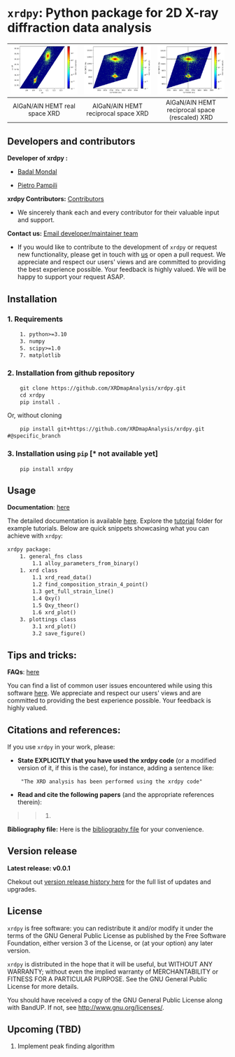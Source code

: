 # `xrdpy`: Python package for 2D X-ray diffraction data analysis


<!-- =========================================================== -->

<!-- =========================================================== -->
![](imgs/AlN_AlGaN_AlN_real_space.png) | ![](imgs/AlN_AlGaN_AlN_reciprocal_space.png) | ![](imgs/AlN_AlGaN_AlN_2reciprocal_space.png)
:-------------------------:|:-------------------------:|:-------------------------:
AlGaN/AlN HEMT real space XRD | AlGaN/AlN HEMT reciprocal space XRD | AlGaN/AlN HEMT reciprocal space (rescaled) XRD
<!-- =========================================================== -->

<!-- =========================================================== -->
## Developers and contributors
<!-- =========================================================== -->

__Developer of xrdpy :__

* [Badal Mondal](https://github.com/bmondal94)

* [Pietro Pampili](https://github.com/pampili)

__xrdpy Contributors:__  [Contributors](https://github.com/XRDmapAnalysis/xrdpy/graphs/contributors)

* We sincerely thank each and every contributor for their valuable input and support.

__Contact us:__ [Email developer/maintainer team](mailto:badalmondal.chembgc@gmail.com,pietro.pampili@tyndall.ie)

* If you would like to contribute to the development of `xrdpy` or request new functionality, please get in touch with [us](mailto:badalmondal.chembgc@gmail.com,pietro.pampili@tyndall.ie) or open a pull request. We appreciate and respect our users' views and are committed to providing the best experience possible. Your feedback is highly valued. We will be happy to support your request ASAP.

<!-- =========================================================== -->

<!-- =========================================================== -->
## Installation

### 1. Requirements
```
    1. python>=3.10
    3. numpy
    5. scipy>=1.0
    7. matplotlib
```

### 2. Installation from github repository

```
    git clone https://github.com/XRDmapAnalysis/xrdpy.git
    cd xrdpy
    pip install .  
```
Or, without cloning
```
    pip install git+https://github.com/XRDmapAnalysis/xrdpy.git #@specific_branch
```

### 3. Installation using `pip` [* not available yet]

```
    pip install xrdpy
```

<!-- =========================================================== -->

<!-- =========================================================== -->
## Usage
__Documentation__: [here](docs/USAGE.md)

The detailed documentation is available [here](docs/USAGE.md). Explore the [tutorial](tests) folder for example tutorials. Below are quick snippets showcasing what you can achieve with `xrdpy`:
```
xrdpy package:
    1. general_fns class
        1.1 alloy_parameters_from_binary()
    1. xrd class
        1.1 xrd_read_data()
        1.2 find_composition_strain_4_point()
        1.3 get_full_strain_line()
        1.4 Qxy()
        1.5 Qxy_theor()
        1.6 xrd_plot()
    3. plottings class
        3.1 xrd_plot()
        3.2 save_figure()
```

<!-- =========================================================== -->
## Tips and tricks:

__FAQs__: [here](docs/FAQs.md)

You can find a list of common user issues encountered while using this software [here](docs/FAQs.md). We appreciate and respect our users' views and are committed to providing the best experience possible. Your feedback is highly valued.

<!-- =========================================================== -->

<!-- =========================================================== -->
## Citations and references:

If you use `xrdpy` in your work, please:

  * **State EXPLICITLY that you have used the xrdpy code** (or a modified version of it, if this is the case), for instance, adding a sentence like:

         "The XRD analysis has been performed using the xrdpy code"

  * **Read and cite the following papers** (and the appropriate references therein):
    
>> 1.

__Bibliography file:__ Here is the [bibliography file](docs/REFERENCES.md) for your convenience.

<!-- =========================================================== -->

<!-- =========================================================== -->
## Version release
__Latest release: v0.0.1__

Chekout out [version release history here](docs/RELEASE.md) for the full list of updates and upgrades.

<!-- =========================================================== -->

<!-- =========================================================== -->
## License

`xrdpy` is free software: you can redistribute it and/or modify
it under the terms of the GNU General Public License as published by
the Free Software Foundation, either version 3 of the License, or
(at your option) any later version.

`xrdpy` is distributed in the hope that it will be useful,
but WITHOUT ANY WARRANTY; without even the implied warranty of
MERCHANTABILITY or FITNESS FOR A PARTICULAR PURPOSE.  See the
GNU General Public License for more details.

You should have received a copy of the GNU General Public License
along with BandUP.  If not, see <http://www.gnu.org/licenses/>.
<!-- =========================================================== -->

<!-- =========================================================== -->
## Upcoming (TBD)
1. Implement peak finding algorithm
<!-- =========================================================== -->

